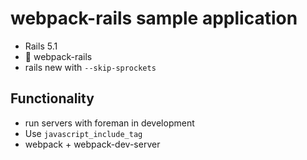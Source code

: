 # webpack-rails sample application

- Rails 5.1
- :gem: webpack-rails
- rails new with `--skip-sprockets`


## Functionality

- run servers with foreman in development
- Use `javascript_include_tag`
- webpack + webpack-dev-server
